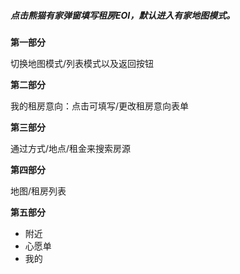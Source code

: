 ##### 点击熊猫有家弹窗填写租房EOI，默认进入有家地图模式。

**第一部分**

切换地图模式/列表模式以及返回按钮

**第二部分**

我的租房意向：点击可填写/更改租房意向表单

**第三部分**

通过方式/地点/租金来搜索房源

**第四部分**

地图/租房列表

**第五部分**

* 附近
* 心愿单
* 我的



